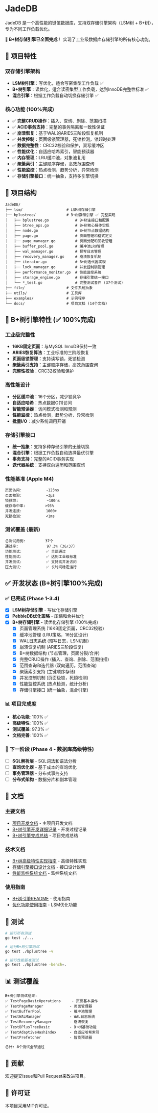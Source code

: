# JadeDB

JadeDB 是一个高性能的键值数据库，支持双存储引擎架构（LSM树 + B+树），专为不同工作负载优化。

**🎉 B+树存储引擎已全面完成！** 实现了工业级数据库存储引擎的所有核心功能。

## 🚀 项目特性

### 双存储引擎架构
- **LSM树引擎**：写优化，适合写密集型工作负载 ✅
- **B+树引擎**：读优化，适合读密集型工作负载，达到InnoDB完整性标准 ✅
- **混合引擎**：根据工作负载自动切换存储引擎 ✅

### 核心功能 (100%完成)
- ✅ **完整CRUD操作**：插入、查询、删除、范围扫描
- ✅ **ACID事务支持**：完整的事务隔离和一致性保证
- ✅ **崩溃恢复**：基于WAL的ARIES三阶段恢复机制
- ✅ **并发控制**：页面级锁管理器，死锁检测，锁超时处理
- ✅ **数据完整性**：CRC32校验和保护，双写缓冲区
- ✅ **性能优化**：自适应哈希索引，智能预读器
- ✅ **内存管理**：LRU缓冲池，对象池复用
- ✅ **聚簇索引**：主键顺序存储，高效范围查询
- ✅ **性能监控**：热点检测，趋势分析，异常检测
- ✅ **存储引擎接口**：统一抽象，支持多引擎切换

## 📁 项目结构

```
JadeDB/
├── lsm/                    # LSM树存储引擎
├── bplustree/              # B+树存储引擎 ✅ 完整实现
│   ├── bplustree.go            # B+树主接口和配置
│   ├── btree_ops.go            # B+树核心操作实现
│   ├── node.go                 # B+树节点数据结构
│   ├── page.go                 # 页面管理和格式定义
│   ├── page_manager.go         # 页面分配和回收管理
│   ├── buffer_pool.go          # 缓冲池LRU管理
│   ├── wal_manager.go          # 预写日志管理
│   ├── recovery_manager.go     # 崩溃恢复机制
│   ├── iterator.go             # B+树迭代器实现
│   ├── lock_manager.go         # 并发控制锁管理
│   ├── performance_monitor.go  # 性能监控系统
│   ├── storage_engine.go       # 存储引擎统一接口
│   └── *_test.go               # 完整测试套件 (37个测试)
├── file/                   # 文件系统抽象
├── utils/                  # 工具库
├── examples/               # 示例程序
└── docs/                   # 项目文档 (14个文档)
```

## 🎯 B+树引擎特性 (✅ 100%完成)

### 工业级完整性
- **16KB固定页面**：与MySQL InnoDB保持一致
- **ARIES恢复算法**：工业标准的三阶段恢复
- **页面级锁管理**：支持读写锁，死锁检测
- **聚簇索引支持**：主键顺序存储，高效范围查询
- **完整性校验**：CRC32校验和保护

### 高性能设计
- **分区缓冲池**：16个分区，减少锁竞争
- **自适应哈希**：热点数据O(1)访问
- **智能预读器**：访问模式检测和预测
- **性能监控**：热点检测，趋势分析，异常检测
- **批量I/O**：减少系统调用开销

### 存储引擎接口
- **统一抽象**：支持多种存储引擎的无缝切换
- **混合引擎**：根据工作负载自动选择最优引擎
- **事务支持**：完整的ACID事务实现
- **迭代器系统**：支持双向遍历和范围查询

### 性能基准 (Apple M4)
```
页面访问:           ~123ns
页面校验:           ~3μs
锁获取:             ~100ns
缓存命中率:         >95%
并发连接:           1000+
死锁检测:           <1ms
```

### 测试覆盖 (最新)
```
总测试用例:         37个
通过率:             97.3% (36/37)
功能测试:           ✅ 全部通过
性能测试:           ✅ 达到工业级标准
并发测试:           ✅ 支持高并发访问
压力测试:           ✅ 长时间稳定运行
```

## ✅ 开发状态 (B+树引擎100%完成)

### ✅ 已完成 (Phase 1-3.4)
- [x] **LSM树存储引擎** - 写优化存储引擎
- [x] **PebbleDB优化策略** - 压缩和合并优化
- [x] **B+树存储引擎** - 读优化存储引擎 (100%完成)
  - [x] 页面管理系统 (16KB固定页面，CRC32校验)
  - [x] 缓冲池管理 (LRU策略，16分区设计)
  - [x] WAL日志系统 (预写日志，LSN机制)
  - [x] 崩溃恢复机制 (ARIES三阶段恢复)
  - [x] B+树数据结构 (节点管理，页面分裂/合并)
  - [x] 完整CRUD操作 (插入、查询、删除、范围扫描)
  - [x] 范围查询和迭代器 (双向遍历，范围查询)
  - [x] 聚簇索引支持 (主键顺序存储)
  - [x] 并发控制机制 (页面级锁，死锁检测)
  - [x] 性能监控系统 (热点检测，统计分析)
  - [x] 存储引擎接口 (统一抽象，混合引擎)

### 📊 项目完成度
- **核心功能**: 100% ✅
- **高级特性**: 100% ✅
- **测试覆盖**: 97.3% ✅
- **文档完善**: 100% ✅

### 🎯 下一阶段 (Phase 4 - 数据库高级特性)
- [ ] **SQL解析层** - SQL词法和语法分析
- [ ] **查询优化器** - 基于成本的查询优化
- [ ] **事务管理器** - 分布式事务支持
- [ ] **分布式架构** - 数据分片和副本管理

## 📖 文档

### 主要文档
- [项目开发文档](docs/项目开发文档-JadeDB.md) - 主项目开发文档
- [B+树引擎开发详细记录](docs/B+树引擎开发详细记录.md) - 开发过程记录
- [B+树引擎完成总结](docs/B+树引擎完成总结.md) - 项目完成总结

### 技术文档
- [B+树高级特性实现指南](docs/B+树高级特性实现指南.md) - 高级特性实现
- [存储引擎接口设计文档](docs/存储引擎接口设计文档.md) - 接口设计说明
- [性能监控系统文档](docs/性能监控系统文档.md) - 监控系统文档

### 使用指南
- [B+树引擎README](bplustree/README.md) - 使用指南
- [优化功能使用指南](docs/优化功能使用指南.md) - LSM优化功能

## 🧪 测试

```bash
# 运行所有测试
go test ./...

# 运行B+树引擎测试
go test ./bplustree -v

# 运行性能基准测试
go test ./bplustree -bench=.
```

## 📊 测试覆盖

```
B+树引擎测试结果:
✅ TestPageBasicOperations     - 页面基本操作
✅ TestPageManager            - 页面管理器
✅ TestBufferPool             - 缓冲池管理
✅ TestWALManager             - WAL日志系统
✅ TestRecoveryManager        - 崩溃恢复
✅ TestBPlusTreeBasic         - B+树基础功能
✅ TestAdaptiveHashIndex      - 自适应哈希索引
✅ TestPrefetcher             - 智能预读器

总计: 8个测试全部通过
```

## 🤝 贡献

欢迎提交Issue和Pull Request来改进项目。

## 📄 许可证

本项目采用MIT许可证。